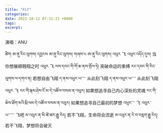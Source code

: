 ```yaml
---
title: "FLY"
categories:
date: 2022-10-12 07:31:22 +0800
tags:
excerpt:
---
```



演唱：ANU

ཚིག ཨ་ནུ་རིང་ལུགས།
དབྱངས ཨ་ནུ་རིང་ལུགས།
གཞས་པ ཨ་ནུ་རིང་ལུགས།
འཕུར
飞
འཕུར་འདོད་དུས།
当你想展翅翱翔之时
འཕུར
飞
ལས་དབང་གི་གོ་ཆ་ནས་གྲོལ་ཏེ།
突破命运的束缚
རང་དབང་གི་རིང་ལུགས་ལ་དགའ་ན།
若想自由飞翔
ད་ནས་འཕུར་ཡ་་་་་
从此刻飞翔
ད་ནས་འཕུར་ཡ་་་་་
从此刻飞翔
འཕུར
飞
རང་གི་རྣམ་ཤེས་ངོ་མ་དེ་འཚོལ་བསམ་ན་འཕུར།
如果想追寻自己内心深处的灵魂
རང་གི་ཆེས་ཐོག་མའི་རྨི་ལམ་དེ་འཚོལ་བསམ་ན་འཕུར།
如果想追寻自己最初的梦想
འཕུར་་་་
飞
འཕུར་་ཡ་་་་་་་
飞吧
མ་འཕུར་ན་མི་ཚེ་ཚར་རྒྱུ་རེད།
若不飞翔，生命将会流逝
མ་འཕུར་ན་རེ་བ་བརླག་རྒྱུ་རེད།
若不飞翔，梦想将会破灭





